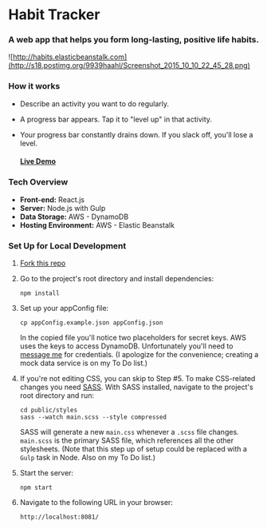 # Habit Tracker
### A web app that helps you form long-lasting, positive life habits.
![http://habits.elasticbeanstalk.com](http://s18.postimg.org/9939haahl/Screenshot_2015_10_10_22_45_28.png)

### How it works

* Describe an activity you want to do regularly.
* A progress bar appears. Tap it to "level up" in that activity.
* Your progress bar constantly drains down. If you slack off, you'll lose a level.

  #### [Live Demo](http://habits.elasticbeanstalk.com)

### Tech Overview

* **Front-end:** React.js
* **Server:** Node.js with Gulp
* **Data Storage:** AWS - DynamoDB
* **Hosting Environment:** AWS - Elastic Beanstalk

### Set Up for Local Development

1. [Fork this repo](https://github.com/codyromano/habit-tracker#fork-destination-box)
2. Go to the project's root directory and install dependencies: 
    ```
    npm install
    ```

3. Set up your appConfig file:
    ```
    cp appConfig.example.json appConfig.json
    ```
    In the copied file you'll notice two placeholders for secret keys. AWS uses the keys to access DynamoDB. Unfortunately        you'll need to [message me](http://codyromano.com/contact/) for credentials. (I apologize for the convenience; creating a     mock data service is on my To Do list.)

4. If you're not editing CSS, you can skip to Step #5. To make CSS-related changes you need [SASS](http://sass-lang.com/). With SASS installed, navigate to the project's root directory and run: 
    ```
    cd public/styles
    sass --watch main.scss --style compressed
    ```
    SASS will generate a new `main.css` whenever a `.scss` file changes. `main.scss` is the primary SASS file, which              references all the other stylesheets. (Note that this step up of setup could be replaced with a `Gulp` task in Node. Also     on my To Do list.)
5. Start the server: 
    ```
    npm start
    ```
  
6. Navigate to the following URL in your browser: 
    ```
    http://localhost:8081/
    ```
